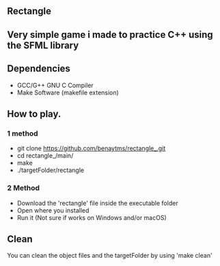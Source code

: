 ## Rectangle

## Very simple game i made to practice C++ using the SFML library

## Dependencies
* GCC/G++ GNU C Compiler
* Make Software (makefile extension)

## How to play.
### 1 method

* git clone https://github.com/benaytms/rectangle_.git
* cd rectangle_/main/
* make
* ./targetFolder/rectangle

### 2 Method

* Download the 'rectangle' file inside the executable folder
* Open where you installed
* Run it
(Not sure if works on Windows and/or macOS)

## Clean
You can clean the object files and the targetFolder
by using 'make clean'
